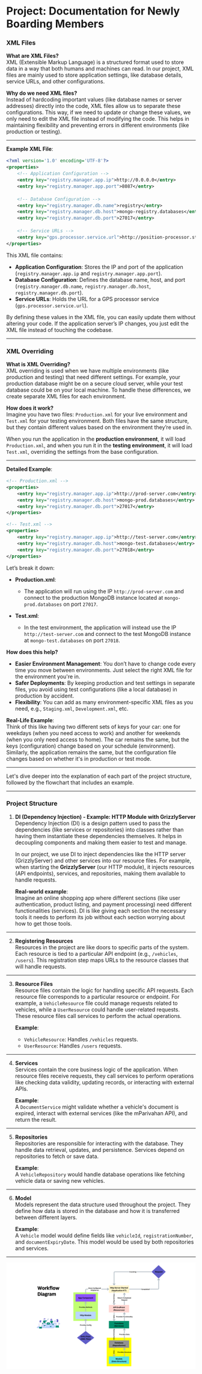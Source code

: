 # Project: Documentation for Newly Boarding Members

### XML Files

**What are XML Files?**  
XML (Extensible Markup Language) is a structured format used to store data in a way that both humans and machines can read. In our project, XML files are mainly used to store application settings, like database details, service URLs, and other configurations.

**Why do we need XML files?**  
Instead of hardcoding important values (like database names or server addresses) directly into the code, XML files allow us to separate these configurations. This way, if we need to update or change these values, we only need to edit the XML file instead of modifying the code. This helps in maintaining flexibility and preventing errors in different environments (like production or testing).

---

**Example XML File**:

```xml
<?xml version='1.0' encoding='UTF-8'?>
<properties>
    <!-- Application Configuration -->
    <entry key="registry.manager.app.ip">http://0.0.0.0</entry>
    <entry key="registry.manager.app.port">8087</entry>

    <!-- Database Configuration -->
    <entry key="registry.manager.db.name">registry</entry>
    <entry key="registry.manager.db.host">mongo-registry.databases</entry>
    <entry key="registry.manager.db.port">27017</entry>

    <!-- Service URLs -->
    <entry key="gps.processor.service.url">http://position-processor.streams:2121</entry>
</properties>
```

This XML file contains:
- **Application Configuration**: Stores the IP and port of the application (`registry.manager.app.ip` and `registry.manager.app.port`).
- **Database Configuration**: Defines the database name, host, and port (`registry.manager.db.name`, `registry.manager.db.host`, `registry.manager.db.port`).
- **Service URLs**: Holds the URL for a GPS processor service (`gps.processor.service.url`).

By defining these values in the XML file, you can easily update them without altering your code. If the application server’s IP changes, you just edit the XML file instead of touching the codebase.

---

### XML Overriding

**What is XML Overriding?**  
XML overriding is used when we have multiple environments (like production and testing) that need different settings. For example, your production database might be on a secure cloud server, while your test database could be on your local machine. To handle these differences, we create separate XML files for each environment.

**How does it work?**  
Imagine you have two files: `Production.xml` for your live environment and `Test.xml` for your testing environment. Both files have the same structure, but they contain different values based on the environment they’re used in.

When you run the application in the **production environment**, it will load `Production.xml`, and when you run it in the **testing environment**, it will load `Test.xml`, overriding the settings from the base configuration.

---

**Detailed Example**:

```xml
<!-- Production.xml -->
<properties>
    <entry key="registry.manager.app.ip">http://prod-server.com</entry>
    <entry key="registry.manager.db.host">mongo-prod.databases</entry>
    <entry key="registry.manager.db.port">27017</entry>
</properties>
```

```xml
<!-- Test.xml -->
<properties>
    <entry key="registry.manager.app.ip">http://test-server.com</entry>
    <entry key="registry.manager.db.host">mongo-test.databases</entry>
    <entry key="registry.manager.db.port">27018</entry>
</properties>
```

Let’s break it down:

- **Production.xml**:
  - The application will run using the IP `http://prod-server.com` and connect to the production MongoDB instance located at `mongo-prod.databases` on port `27017`.
  
- **Test.xml**:
  - In the test environment, the application will instead use the IP `http://test-server.com` and connect to the test MongoDB instance at `mongo-test.databases` on port `27018`.

**How does this help?**
- **Easier Environment Management**: You don’t have to change code every time you move between environments. Just select the right XML file for the environment you're in.
- **Safer Deployments**: By keeping production and test settings in separate files, you avoid using test configurations (like a local database) in production by accident.
- **Flexibility**: You can add as many environment-specific XML files as you need, e.g., `Staging.xml`, `Development.xml`, etc.

**Real-Life Example**:  
Think of this like having two different sets of keys for your car: one for weekdays (when you need access to work) and another for weekends (when you only need access to home). The car remains the same, but the keys (configuration) change based on your schedule (environment). Similarly, the application remains the same, but the configuration file changes based on whether it's in production or test mode.

---

Let's dive deeper into the explanation of each part of the project structure, followed by the flowchart that includes an example.

---

### Project Structure

1. **DI (Dependency Injection) - Example: HTTP Module with GrizzlyServer**  
   Dependency Injection (DI) is a design pattern used to pass the dependencies (like services or repositories) into classes rather than having them instantiate these dependencies themselves. It helps in decoupling components and making them easier to test and manage.

   In our project, we use DI to inject dependencies like the HTTP server (GrizzlyServer) and other services into our resource files. For example, when starting the **GrizzlyServer** (our HTTP module), it injects resources (API endpoints), services, and repositories, making them available to handle requests.

   **Real-world example**:  
   Imagine an online shopping app where different sections (like user authentication, product listing, and payment processing) need different functionalities (services). DI is like giving each section the necessary tools it needs to perform its job without each section worrying about how to get those tools.

---

2. **Registering Resources**  
   Resources in the project are like doors to specific parts of the system. Each resource is tied to a particular API endpoint (e.g., `/vehicles`, `/users`). This registration step maps URLs to the resource classes that will handle requests.

---

3. **Resource Files**  
   Resource files contain the logic for handling specific API requests. Each resource file corresponds to a particular resource or endpoint. For example, a `VehicleResource` file could manage requests related to vehicles, while a `UserResource` could handle user-related requests. These resource files call services to perform the actual operations.

   **Example**:  
   - `VehicleResource`: Handles `/vehicles` requests.
   - `UserResource`: Handles `/users` requests.

---

4. **Services**  
   Services contain the core business logic of the application. When resource files receive requests, they call services to perform operations like checking data validity, updating records, or interacting with external APIs.

   **Example**:  
   A `DocumentService` might validate whether a vehicle's document is expired, interact with external services (like the mParivahan API), and return the result.

---

5. **Repositories**  
   Repositories are responsible for interacting with the database. They handle data retrieval, updates, and persistence. Services depend on repositories to fetch or save data.

   **Example**:  
   A `VehicleRepository` would handle database operations like fetching vehicle data or saving new vehicles.

---

6. **Model**  
   Models represent the data structure used throughout the project. They define how data is stored in the database and how it is transferred between different layers.

   **Example**:  
   A `Vehicle` model would define fields like `vehicleId`, `registrationNumber`, and `documentExpiryDate`. This model would be used by both repositories and services.

---

![Project screenshot](./images/StructureFlowchart.png)

